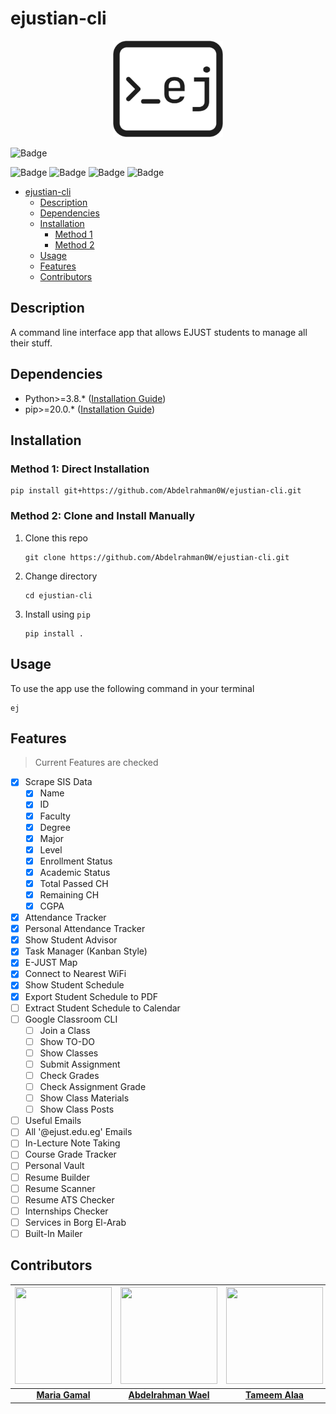 # ejustian-cli

<p align="center">
    <img src="./assets/logo.png" width="35%">
</p>

![Badge](https://img.shields.io/badge/Python-3776AB?style=for-the-badge&logo=python&logoColor=white)

![Badge](https://img.shields.io/github/repo-size/Abdelrahman0W/ejustian-cli?style=for-the-badge)
![Badge](https://img.shields.io/github/last-commit/Abdelrahman0W/ejustian-cli?style=for-the-badge)
![Badge](https://img.shields.io/github/contributors/Abdelrahman0W/ejustian-cli?style=for-the-badge)
![Badge](https://img.shields.io/github/all-contributors/Abdelrahman0W/ejustian-cli?style=for-the-badge)

- [ejustian-cli](#ejustian-cli)
  - [Description](#description)
  - [Dependencies](#dependencies)
  - [Installation](#installation)
    - [Method 1](#method-1-direct-installation)
    - [Method 2](#method-2-clone-and-install-manually)
  - [Usage](#usage)
  - [Features](#features)
  - [Contributors](#contributors)

## Description

A command line interface app that allows EJUST students to manage all their stuff.

## Dependencies

- Python>=3.8.* ([Installation Guide](https://docs.python.org/3/using/index.html))
- pip>=20.0.* ([Installation Guide](https://pip.pypa.io/en/stable/installation/))

## Installation

### Method 1: Direct Installation

```shell
pip install git+https://github.com/Abdelrahman0W/ejustian-cli.git
```

### Method 2: Clone and Install Manually

1. Clone this repo

    ```shell
    git clone https://github.com/Abdelrahman0W/ejustian-cli.git
    ```
1. Change directory

    ```shell
    cd ejustian-cli
    ```
1. Install using `pip`

    ```shell
    pip install .
    ```

## Usage

To use the app use the following command in your terminal

```shell
ej
```

## Features

> Current Features are checked

- [X] Scrape SIS Data
  - [X] Name
  - [X] ID
  - [X] Faculty
  - [X] Degree
  - [X] Major
  - [X] Level
  - [X] Enrollment Status
  - [X] Academic Status
  - [X] Total Passed CH
  - [X] Remaining CH
  - [X] CGPA
- [X] Attendance Tracker
- [X] Personal Attendance Tracker
- [X] Show Student Advisor
- [X] Task Manager (Kanban Style)
- [X] E-JUST Map
- [X] Connect to Nearest WiFi
- [X] Show Student Schedule
- [X] Export Student Schedule to PDF
- [ ] Extract Student Schedule to Calendar
- [ ] Google Classroom CLI
  - [ ] Join a Class
  - [ ] Show TO-DO
  - [ ] Show Classes
  - [ ] Submit Assignment
  - [ ] Check Grades
  - [ ] Check Assignment Grade
  - [ ] Show Class Materials
  - [ ] Show Class Posts
- [ ] Useful Emails
- [ ] All '@ejust.edu.eg' Emails
- [ ] In-Lecture Note Taking
- [ ] Course Grade Tracker
- [ ] Personal Vault
- [ ] Resume Builder
- [ ] Resume Scanner
- [ ] Resume ATS Checker
- [ ] Internships Checker
- [ ] Services in Borg El-Arab
- [ ] Built-In Mailer

## Contributors

|<img src="https://avatars.githubusercontent.com/u/69156891" width="155px" height="155px">|<img src="https://avatars.githubusercontent.com/u/20213927" width="155px" height="155px">|<img src="https://avatars.githubusercontent.com/u/23258101" width="155px" height="155px">|<img src="https://avatars.githubusercontent.com/u/46817360" width="155px" height="155px">|
|:-:|:-:|:-:|:-:|
|[**Maria Gamal**](https://github.com/MariaGamal)|[**Abdelrahman Wael**](https://github.com/Abdelrahman0W)|[**Tameem Alaa**](https://github.com/tameemalaa)|[**Abdelrahman Nawar**](https://github.com/Nawarrr)|

